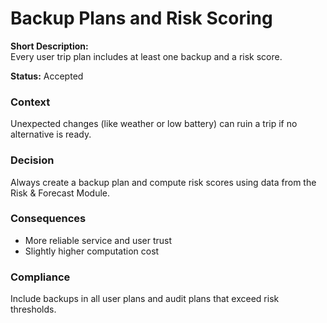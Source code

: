 # Backup Plans and Risk Scoring

**Short Description:**  
Every user trip plan includes at least one backup and a risk score.

**Status:** Accepted

### Context
Unexpected changes (like weather or low battery) can ruin a trip if no alternative is ready.

### Decision
Always create a backup plan and compute risk scores using data from the Risk & Forecast Module.

### Consequences
- More reliable service and user trust
- Slightly higher computation cost

### Compliance
Include backups in all user plans and audit plans that exceed risk thresholds.

